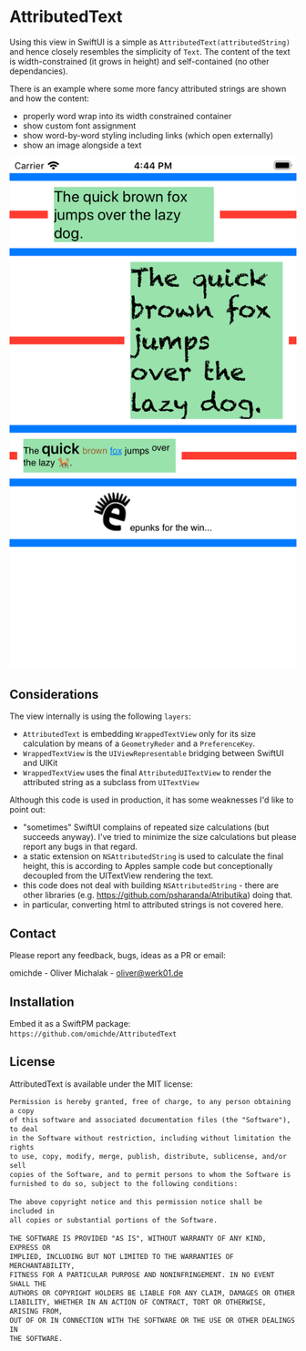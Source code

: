 # AttributedText

Using this view in SwiftUI is a simple as `AttributedText(attributedString)` and hence closely resembles the simplicity of `Text`.
The content of the text is width-constrained (it grows in height) and self-contained (no other dependancies).

There is an example where some more fancy attributed strings are shown and how the content:

- properly word wrap into its width constrained container
- show custom font assignment
- show word-by-word styling including links (which open externally)
- show an image alongside a text

![Screenshot](/screenshot.png)

## Considerations

The view internally is using the following `layers`:

- `AttributedText` is embedding `WrappedTextView` only for its size calculation by means of a `GeometryReder` and a `PreferenceKey`.
- `WrappedTextView` is the `UIViewRepresentable` bridging between SwiftUI and UIKit
- `WrappedTextView` uses the final `AttributedUITextView` to render the attributed string as a subclass from `UITextView`

Although this code is used in production, it has some weaknesses I'd like to point out:

- "sometimes" SwiftUI complains of repeated size calculations (but succeeds anyway). I've tried to minimize the size calculations but please report any bugs in that regard.
- a static extension on `NSAttributedString` is used to calculate the final height, this is according to Apples sample code but conceptionally decoupled from the UITextView rendering the text.
- this code does not deal with building `NSAttributedString` - there are other libraries (e.g. https://github.com/psharanda/Atributika) doing that.
- in particular, converting html to attributed strings is not covered here.

## Contact

Please report any feedback, bugs, ideas as a PR or email:

omichde - Oliver Michalak - oliver@werk01.de

## Installation

Embed it as a SwiftPM package: `https://github.com/omichde/AttributedText` 

## License

AttributedText is available under the MIT license:

	Permission is hereby granted, free of charge, to any person obtaining a copy
	of this software and associated documentation files (the "Software"), to deal
	in the Software without restriction, including without limitation the rights
	to use, copy, modify, merge, publish, distribute, sublicense, and/or sell
	copies of the Software, and to permit persons to whom the Software is
	furnished to do so, subject to the following conditions:

	The above copyright notice and this permission notice shall be included in
	all copies or substantial portions of the Software.

	THE SOFTWARE IS PROVIDED "AS IS", WITHOUT WARRANTY OF ANY KIND, EXPRESS OR
	IMPLIED, INCLUDING BUT NOT LIMITED TO THE WARRANTIES OF MERCHANTABILITY,
	FITNESS FOR A PARTICULAR PURPOSE AND NONINFRINGEMENT. IN NO EVENT SHALL THE
	AUTHORS OR COPYRIGHT HOLDERS BE LIABLE FOR ANY CLAIM, DAMAGES OR OTHER
	LIABILITY, WHETHER IN AN ACTION OF CONTRACT, TORT OR OTHERWISE, ARISING FROM,
	OUT OF OR IN CONNECTION WITH THE SOFTWARE OR THE USE OR OTHER DEALINGS IN
	THE SOFTWARE.
